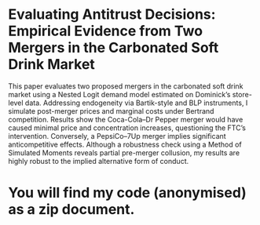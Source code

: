 # Evaluating Antitrust Decisions: Empirical Evidence from Two Mergers in the Carbonated Soft Drink Market

This paper evaluates two proposed mergers in the carbonated soft drink market using a Nested Logit demand model estimated on Dominick’s store-level data. Addressing endogeneity via Bartik-style and BLP instruments, I simulate post-merger prices and marginal costs under Bertrand competition. Results show the Coca-Cola–Dr Pepper merger would have caused minimal price and concentration increases, questioning the FTC’s intervention. Conversely, a PepsiCo–7Up merger implies significant anticompetitive effects. Although a robustness check using a Method of Simulated Moments reveals partial pre-merger collusion, my results are highly robust to the implied alternative form of conduct.

# You will find my code (anonymised) as a zip document.
